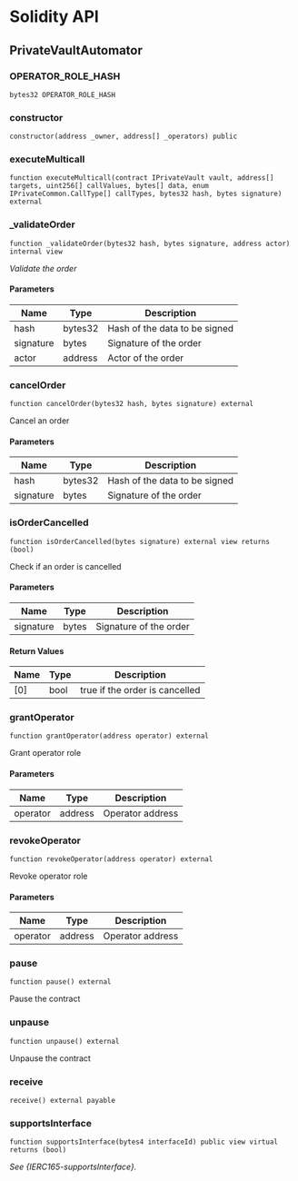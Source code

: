 # Solidity API

## PrivateVaultAutomator

### OPERATOR_ROLE_HASH

```solidity
bytes32 OPERATOR_ROLE_HASH
```

### constructor

```solidity
constructor(address _owner, address[] _operators) public
```

### executeMulticall

```solidity
function executeMulticall(contract IPrivateVault vault, address[] targets, uint256[] callValues, bytes[] data, enum IPrivateCommon.CallType[] callTypes, bytes32 hash, bytes signature) external
```

### _validateOrder

```solidity
function _validateOrder(bytes32 hash, bytes signature, address actor) internal view
```

_Validate the order_

#### Parameters

| Name | Type | Description |
| ---- | ---- | ----------- |
| hash | bytes32 | Hash of the data to be signed |
| signature | bytes | Signature of the order |
| actor | address | Actor of the order |

### cancelOrder

```solidity
function cancelOrder(bytes32 hash, bytes signature) external
```

Cancel an order

#### Parameters

| Name | Type | Description |
| ---- | ---- | ----------- |
| hash | bytes32 | Hash of the data to be signed |
| signature | bytes | Signature of the order |

### isOrderCancelled

```solidity
function isOrderCancelled(bytes signature) external view returns (bool)
```

Check if an order is cancelled

#### Parameters

| Name | Type | Description |
| ---- | ---- | ----------- |
| signature | bytes | Signature of the order |

#### Return Values

| Name | Type | Description |
| ---- | ---- | ----------- |
| [0] | bool | true if the order is cancelled |

### grantOperator

```solidity
function grantOperator(address operator) external
```

Grant operator role

#### Parameters

| Name | Type | Description |
| ---- | ---- | ----------- |
| operator | address | Operator address |

### revokeOperator

```solidity
function revokeOperator(address operator) external
```

Revoke operator role

#### Parameters

| Name | Type | Description |
| ---- | ---- | ----------- |
| operator | address | Operator address |

### pause

```solidity
function pause() external
```

Pause the contract

### unpause

```solidity
function unpause() external
```

Unpause the contract

### receive

```solidity
receive() external payable
```

### supportsInterface

```solidity
function supportsInterface(bytes4 interfaceId) public view virtual returns (bool)
```

_See {IERC165-supportsInterface}._

